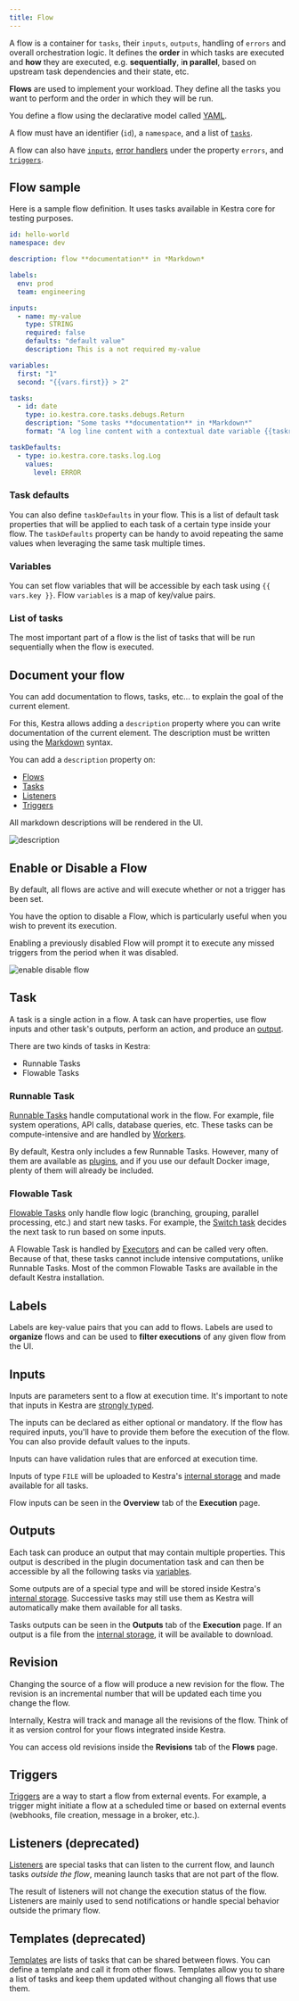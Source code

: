 ```yaml
---
title: Flow
---
```


A flow is a container for `tasks`, their `inputs`, `outputs`, handling of `errors` and overall orchestration logic. It defines the **order** in which tasks are executed and **how** they are executed, e.g. **sequentially**, i**n parallel**, based on upstream task dependencies and their state, etc.

**Flows** are used to implement your workload. They define all the tasks you want to perform and the order in which they will be run.

You define a flow using the declarative model called [YAML](https://en.wikipedia.org/wiki/YAML).

A flow must have an identifier (`id`), a `namespace`, and a list of [`tasks`](./02.tasks.md).

A flow can also have [`inputs`](./inputs.md), [error handlers](./07.errors-handling.md) under the property `errors`, and [`triggers`](./triggers/index.md).

## Flow sample

Here is a sample flow definition. It uses tasks available in Kestra core for testing purposes.

```yaml
id: hello-world
namespace: dev

description: flow **documentation** in *Markdown*

labels:
  env: prod
  team: engineering

inputs:
  - name: my-value
    type: STRING
    required: false
    defaults: "default value"
    description: This is a not required my-value

variables:
  first: "1"
  second: "{{vars.first}} > 2"

tasks:
  - id: date
    type: io.kestra.core.tasks.debugs.Return
    description: "Some tasks **documentation** in *Markdown*"
    format: "A log line content with a contextual date variable {{taskrun.startDate}}"

taskDefaults:
  - type: io.kestra.core.tasks.log.Log
    values:
      level: ERROR
```

### Task defaults

You can also define `taskDefaults` in your flow. This is a list of default task properties that will be applied to each task of a certain type inside your flow. The `taskDefaults` property can be handy to avoid repeating the same values when leveraging the same task multiple times.

### Variables

You can set flow variables that will be accessible by each task using `{{ vars.key }}`. Flow `variables` is a map of key/value pairs.

### List of tasks

The most important part of a flow is the list of tasks that will be run sequentially when the flow is executed.


## Document your flow

You can add documentation to flows, tasks, etc... to explain the goal of the current element.

For this, Kestra allows adding a `description` property where you can write documentation of the current element.
The description must be written using the [Markdown](https://en.wikipedia.org/wiki/Markdown) syntax.

You can add a `description` property on:
- [Flows](./01.flow.md)
- [Tasks](./02.tasks.md)
- [Listeners](./listeners.md)
- [Triggers](./triggers/index.md)

All markdown descriptions will be rendered in the UI.

![description](/docs/developer-guide/flow/description.png)


## Enable or Disable a Flow

By default, all flows are active and will execute whether or not a trigger has been set.

You have the option to disable a Flow, which is particularly useful when you wish to prevent its execution.

Enabling a previously disabled Flow will prompt it to execute any missed triggers from the period when it was disabled.

![enable disable flow](/docs/developer-guide/flow/enable-disable-flow.jpg)


## Task

A task is a single action in a flow. A task can have properties, use flow inputs and other task's outputs, perform an action, and produce an [output](#outputs).

There are two kinds of tasks in Kestra:
- Runnable Tasks
- Flowable Tasks


### Runnable Task

[Runnable Tasks](../05.developer-guide/02.tasks.md#runnable-tasks) handle computational work in the flow. For example, file system operations, API calls, database queries, etc. These tasks can be compute-intensive and are handled by [Workers](../03.concepts/worker.md).

By default, Kestra only includes a few Runnable Tasks. However, many of them are available as [plugins](../../plugins/index.md), and if you use our default Docker image, plenty of them will already be included.


### Flowable Task

[Flowable Tasks](../03.concepts/flowable-tasks.md) only handle flow logic (branching, grouping, parallel processing, etc.) and start new tasks. For example, the [Switch task](../../plugins/core/tasks/flows/io.kestra.core.tasks.flows.Switch.md) decides the next task to run based on some inputs.

A Flowable Task is handled by [Executors](../03.concepts/executor.md) and can be called very often. Because of that, these tasks cannot include intensive computations, unlike Runnable Tasks. Most of the common Flowable Tasks are available in the default Kestra installation.


## Labels

Labels are key-value pairs that you can add to flows. Labels are used to **organize** flows and can be used to **filter executions** of any given flow from the UI.

## Inputs

Inputs are parameters sent to a flow at execution time. It's important to note that inputs in Kestra are [strongly typed](../03.concepts/inputs.md#input-types).

The inputs can be declared as either optional or mandatory. If the flow has required inputs, you'll have to provide them before the execution of the flow. You can also provide default values to the inputs.

Inputs can have validation rules that are enforced at execution time.

Inputs of type `FILE` will be uploaded to Kestra's [internal storage](../03.concepts/internal-storage.md) and made available for all tasks.

Flow inputs can be seen in the **Overview** tab of the **Execution** page.

## Outputs

Each task can produce an output that may contain multiple properties. This output is described in the plugin documentation task and can then be accessible by all the following tasks via [variables](../03.concepts/expression/02.basic-usage.md).

Some outputs are of a special type and will be stored inside Kestra's [internal storage](../03.concepts/internal-storage.md). Successive tasks may still use them as Kestra will automatically make them available for all tasks.

Tasks outputs can be seen in the **Outputs** tab of the **Execution** page. If an output is a file from the [internal storage](../03.concepts/internal-storage.md), it will be available to download.


## Revision

Changing the source of a flow will produce a new revision for the flow. The revision is an incremental number that will be updated each time you change the flow.

Internally, Kestra will track and manage all the revisions of the flow. Think of it as version control for your flows integrated inside Kestra.

You can access old revisions inside the **Revisions** tab of the **Flows** page.

## Triggers

[Triggers](../03.concepts/triggers/index.md) are a way to start a flow from external events. For example, a trigger might initiate a flow at a scheduled time or based on external events (webhooks, file creation, message in a broker, etc.).


## Listeners (deprecated)

[Listeners](../03.concepts/listeners.md) are special tasks that can listen to the current flow, and launch tasks *outside the flow*, meaning launch tasks that are not part of the flow.

The result of listeners will not change the execution status of the flow. Listeners are mainly used to send notifications or handle special behavior outside the primary flow.


## Templates (deprecated)

[Templates](../05.developer-guide/03.concepts/templates.md) are lists of tasks that can be shared between flows. You can define a template and call it from other flows. Templates allow you to share a list of tasks and keep them updated without changing all flows that use them.
